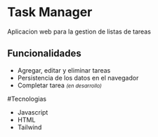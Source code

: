 # Task Manager
<p>Aplicacion web para la gestion de listas de tareas</p>

## Funcionalidades
- Agregar, editar y eliminar tareas
- Persistencia de los datos en el navegador
- Completar tarea <small><em>(en desarrollo)</em></small>

#Tecnologias
- Javascript
- HTML
- Tailwind
